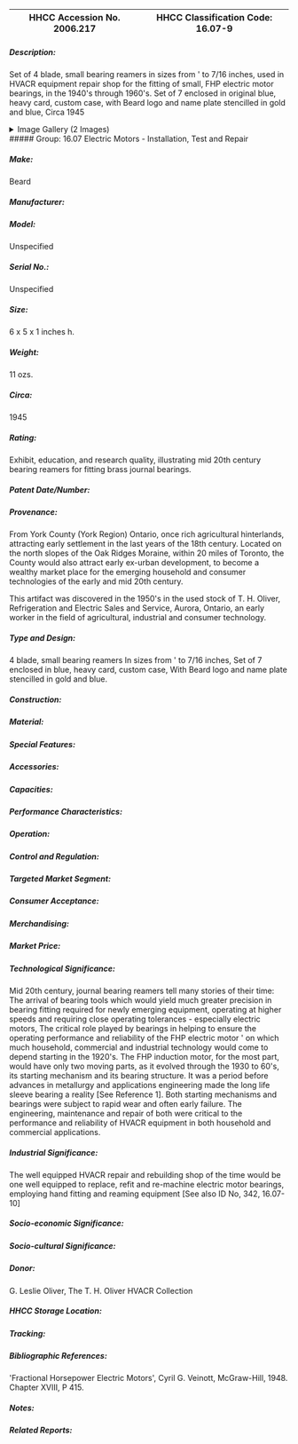 | **HHCC Accession No. 2006.217** |**HHCC Classification Code:  16.07-9**|
| ----------- | ----------- |
##### Description:
Set of 4 blade, small bearing reamers in sizes from ' to 7/16 inches, used in HVACR equipment repair shop for the fitting of small, FHP electric motor bearings, in the 1940's through 1960's. Set of 7 enclosed in original blue, heavy card, custom case, with Beard logo and name plate stencilled in gold and blue, Circa 1945


<details>
	<summary>Image Gallery (2 Images)</summary>
<div class="gallery gallery-wrapper--full" contenteditable="false" data-is-empty="false" data-translation="Add images" data-columns="6">
<figure class="gallery__item"><a href="#DOMAIN_NAME#gallery/16.07-9.jpg" data-size="1598x942"><img src="#DOMAIN_NAME#gallery/16.07-9-thumbnail.jpg" alt=""></a></figure>
<figure class="gallery__item"><a href="#DOMAIN_NAME#gallery/16.07-9a.jpg" data-size="1564x1198"><img src="#DOMAIN_NAME#gallery/16.07-9a-thumbnail.jpg" alt=""></a></figure>
</div>
</details>
##### Group:
16.07 Electric Motors - Installation, Test and Repair

##### Make:
Beard

##### Manufacturer:


##### Model:
Unspecified

##### Serial No.:
Unspecified

##### Size:
6 x 5 x 1 inches h.

##### Weight:
11  ozs.

##### Circa:
1945

##### Rating:
Exhibit, education, and research quality, illustrating mid 20th century bearing reamers for fitting brass journal bearings.

##### Patent Date/Number:


##### Provenance:
From York County (York Region) Ontario, once rich agricultural hinterlands, attracting early settlement in the last years of the 18th century. Located on the north slopes of the Oak Ridges Moraine, within 20 miles of Toronto, the County would also attract early ex-urban development, to become a wealthy market place for the emerging household and consumer technologies of the early and mid 20th century. 

This artifact was discovered in the 1950's in the used stock of T. H. Oliver, Refrigeration and Electric Sales and Service, Aurora, Ontario, an early worker in the field of agricultural, industrial and consumer technology.

##### Type and Design:
4 blade, small bearing reamers
In sizes from ' to 7/16 inches, 
Set of 7  enclosed in blue, heavy card, custom case, 
With Beard logo and name plate stencilled in gold and blue.

##### Construction:


##### Material:


##### Special Features:


##### Accessories:


##### Capacities:


##### Performance Characteristics:


##### Operation:


##### Control and Regulation:


##### Targeted Market Segment:


##### Consumer Acceptance:


##### Merchandising:


##### Market Price:


##### Technological Significance:
Mid  20th century, journal bearing reamers tell many stories of their time: 
The arrival of bearing tools which would yield much greater precision in bearing fitting required for newly emerging equipment, operating at higher speeds and requiring close operating tolerances - especially electric motors, 
The critical role played by bearings in helping to ensure the operating performance and reliability of the FHP electric motor ' on which much household, commercial and industrial technology would come to depend starting in the 1920's. 
The FHP induction motor, for the most part, would have only two moving parts, as it evolved through the 1930 to 60's, its starting mechanism and its bearing structure. It was a period before advances in metallurgy and applications engineering made the long life sleeve bearing a reality [See Reference 1]. 
Both starting mechanisms and bearings were subject to rapid wear and often early failure. The engineering, maintenance and repair of both were critical to the performance and reliability of HVACR equipment in both household and commercial applications.

##### Industrial Significance:
The well equipped HVACR repair and rebuilding shop of the time would be one well equipped to replace, refit and re-machine electric motor bearings, employing hand fitting and reaming equipment [See also ID No, 342, 16.07-10]

##### Socio-economic Significance:


##### Socio-cultural Significance:


##### Donor:
G. Leslie Oliver, The T. H. Oliver HVACR Collection

##### HHCC Storage Location:


##### Tracking:


##### Bibliographic References:
'Fractional Horsepower Electric Motors', Cyril G. Veinott, McGraw-Hill, 1948. Chapter XVIII, P 415.

##### Notes:


##### Related Reports:

